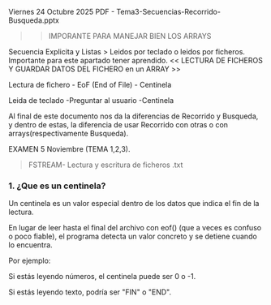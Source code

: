 Viernes 24 Octubre 2025
PDF - Tema3-Secuencias-Recorrido-Busqueda.pptx
>> IMPORANTE PARA MANEJAR BIEN LOS ARRAYS

Secuencia Explicita y Listas > Leidos por teclado o leidos por ficheros.
Importante para este apartado tener aprendido. 
<< LECTURA DE FICHEROS Y GUARDAR DATOS DEL FICHERO en un ARRAY >>

Lectura de fichero
    - EoF (End of File)
    - Centinela

Leida de teclado
    -Preguntar al usuario
    -Centinela

Al final de este documento nos da la diferencias de Recorrido y Busqueda, y dentro de estas, la diferencia de usar Recorrido con otras o con arrays(respectivamente Busqueda).

EXAMEN 5 Noviembre (TEMA 1,2,3).


> FSTREAM- Lectura y escritura de ficheros .txt 

### 1. ¿Que es un centinela?
Un centinela es un valor especial dentro de los datos que indica el fin de la lectura.

En lugar de leer hasta el final del archivo con eof() (que a veces es confuso o poco fiable), el programa detecta un valor concreto y se detiene cuando lo encuentra.

Por ejemplo:

Si estás leyendo números, el centinela puede ser 0 o -1.

Si estás leyendo texto, podría ser "FIN" o "END".

